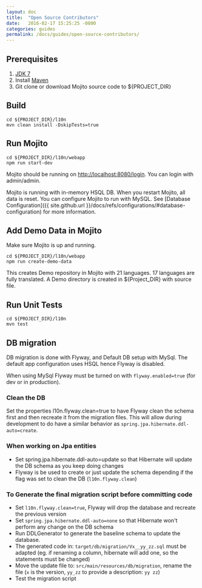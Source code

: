 ```yaml
---
layout: doc
title:  "Open Source Contributors"
date:   2016-02-17 15:25:25 -0800
categories: guides
permalink: /docs/guides/open-source-contributors/
---
```

## Prerequisites

1. [JDK 7](http://www.oracle.com/technetwork/java/javase/downloads/jdk7-downloads-1880260.html)
2. Install [Maven](https://maven.apache.org/download.cgi)
3. Git clone or download Mojito source code to ${PROJECT_DIR}

## Build
    cd ${PROJECT_DIR}/l10n
    mvn clean install -DskipTests=true

## Run Mojito
    cd ${PROJECT_DIR}/l10n/webapp
    npm run start-dev

Mojito should be running on [http://localhost:8080/login](http://localhost:8080/login).  You can login with admin/admin.

Mojito is running with in-memory HSQL DB.  When you restart Mojito, all data is reset.  You can configure Mojito to run with MySQL.  See [Database Configuration]({{ site.github.url }}/docs/refs/configurations/#database-configuration) for more information.

## Add Demo Data in Mojito
Make sure Mojito is up and running.

    cd ${PROJECT_DIR}/l10n/webapp
    npm run create-demo-data

This creates Demo repository in Mojito with 21 languages.  17 languages are fully translated.  A Demo directory is created in ${Project_DIR} with source file.

## Run Unit Tests
    cd ${PROJECT_DIR}/l10n
    mvn test

## DB migration
DB migration is done with Flyway, and Default DB setup with MySql.  The default app configuration uses HSQL hence Flyway is disabled.

When using MySql Flyway must be turned on with `flyway.enabled=true` (for dev or in production).

### Clean the DB
Set the properties l10n.flyway.clean=true to have Flyway clean the schema first and then recreate it from the migration files. This will allow during development to do have a similar behavior as `spring.jpa.hibernate.ddl-auto=create`.

### When working on Jpa entities
- Set spring.jpa.hibernate.ddl-auto=update so that Hibernate will update the DB schema as you keep doing changes
- Flyway is be used to create or just update the schema depending if the flag was set to clean the DB (`l10n.flyway.clean`)

### To Generate the final migration script before committing code
- Set `l10n.flyway.clean=true`, Flyway will drop the database and recreate the previous version
- Set `spring.jpa.hibernate.ddl-auto=none` so that Hibernate won't perform any change on the DB schema
- Run DDLGenerator to generate the baseline schema to update the database.
- The generated code in: `target/db/migration/Vx__yy_zz.sql` must be adapted (eg. if renaming a column, hibernate will add one, so the statements must be changed)
- Move the update file to: `src/main/resources/db/migration`, rename the file (`x` is the version, `yy_zz` to provide a description: `yy zz`)
- Test the migration script




